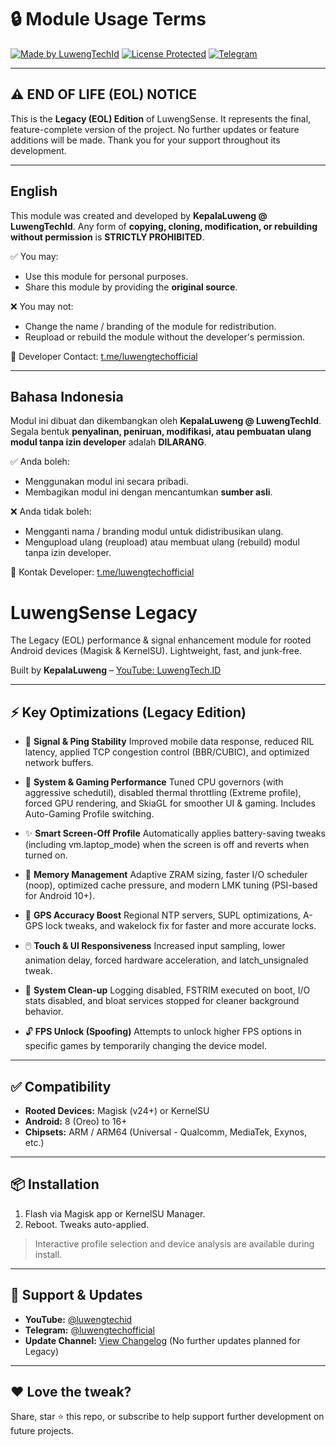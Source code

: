 # 🔒 Module Usage Terms

[![Made by LuwengTechId](https://img.shields.io/badge/Made%20by-LuwengTechId-blue?style=for-the-badge&logo=github)](https://github.com/LuwengTechId)
[![License Protected](https://img.shields.io/badge/License-Protected-red?style=for-the-badge&logo=lock)](LICENSE)
[![Telegram](https://img.shields.io/badge/Telegram-LuwengTechOfficial-2CA5E0?style=for-the-badge&logo=telegram)](https://t.me/luwengtechofficial)

---

## ⚠️ END OF LIFE (EOL) NOTICE

This is the **Legacy (EOL) Edition** of LuwengSense. It represents the final, feature-complete version of the project. No further updates or feature additions will be made. Thank you for your support throughout its development.

---

## English
This module was created and developed by **KepalaLuweng @ LuwengTechId**.
Any form of **copying, cloning, modification, or rebuilding without permission** is **STRICTLY PROHIBITED**.

✅ You may:
- Use this module for personal purposes.
- Share this module by providing the **original source**.

❌ You may not:
- Change the name / branding of the module for redistribution.
- Reupload or rebuild the module without the developer's permission.

📩 Developer Contact: [t.me/luwengtechofficial](https://t.me/luwengtechofficial)

---

## Bahasa Indonesia
Modul ini dibuat dan dikembangkan oleh **KepalaLuweng @ LuwengTechId**.
Segala bentuk **penyalinan, peniruan, modifikasi, atau pembuatan ulang modul tanpa izin developer** adalah **DILARANG**.

✅ Anda boleh:
- Menggunakan modul ini secara pribadi.
- Membagikan modul ini dengan mencantumkan **sumber asli**.

❌ Anda tidak boleh:
- Mengganti nama / branding modul untuk didistribusikan ulang.
- Mengupload ulang (reupload) atau membuat ulang (rebuild) modul tanpa izin developer.

📩 Kontak Developer: [t.me/luwengtechofficial](https://t.me/luwengtechofficial)

# LuwengSense Legacy

The Legacy (EOL) performance & signal enhancement module for rooted Android devices (Magisk & KernelSU). Lightweight, fast, and junk-free.

Built by **KepalaLuweng** – [YouTube: LuwengTech.ID](https://www.youtube.com/@luwengtechid)

---

## ⚡️ Key Optimizations (Legacy Edition)

- 📶 **Signal & Ping Stability**
  Improved mobile data response, reduced RIL latency, applied TCP congestion control (BBR/CUBIC), and optimized network buffers.

- 🚀 **System & Gaming Performance**
  Tuned CPU governors (with aggressive schedutil), disabled thermal throttling (Extreme profile), forced GPU rendering, and SkiaGL for smoother UI & gaming. Includes Auto-Gaming Profile switching.

- ✨ **Smart Screen-Off Profile**
  Automatically applies battery-saving tweaks (including vm.laptop_mode) when the screen is off and reverts when turned on.

- 🔧 **Memory Management**
  Adaptive ZRAM sizing, faster I/O scheduler (noop), optimized cache pressure, and modern LMK tuning (PSI-based for Android 10+).

- 📍 **GPS Accuracy Boost**
  Regional NTP servers, SUPL optimizations, A-GPS lock tweaks, and wakelock fix for faster and more accurate locks.

- 🖱️ **Touch & UI Responsiveness**
  Increased input sampling, lower animation delay, forced hardware acceleration, and latch_unsignaled tweak.

- 🧹 **System Clean-up**
  Logging disabled, FSTRIM executed on boot, I/O stats disabled, and bloat services stopped for cleaner background behavior.

- 🔓 **FPS Unlock (Spoofing)**
  Attempts to unlock higher FPS options in specific games by temporarily changing the device model.

---

## ✅ Compatibility

- **Rooted Devices:** Magisk (v24+) or KernelSU
- **Android:** 8 (Oreo) to 16+
- **Chipsets:** ARM / ARM64 (Universal - Qualcomm, MediaTek, Exynos, etc.)

---

## 📦 Installation

1. Flash via Magisk app or KernelSU Manager.
2. Reboot. Tweaks auto-applied.

> Interactive profile selection and device analysis are available during install.

---

## 💬 Support & Updates

- **YouTube:** [@luwengtechid](https://www.youtube.com/@luwengtechid)
- **Telegram:** [@luwengtechofficial](https://t.me/luwengtechofficial)
- **Update Channel:** [View Changelog](https://github.com/KepalaLuweng/LuwengSense/releases) (No further updates planned for Legacy)

---

## ❤️ Love the tweak?

Share, star ⭐ this repo, or subscribe to help support further development on future projects.
